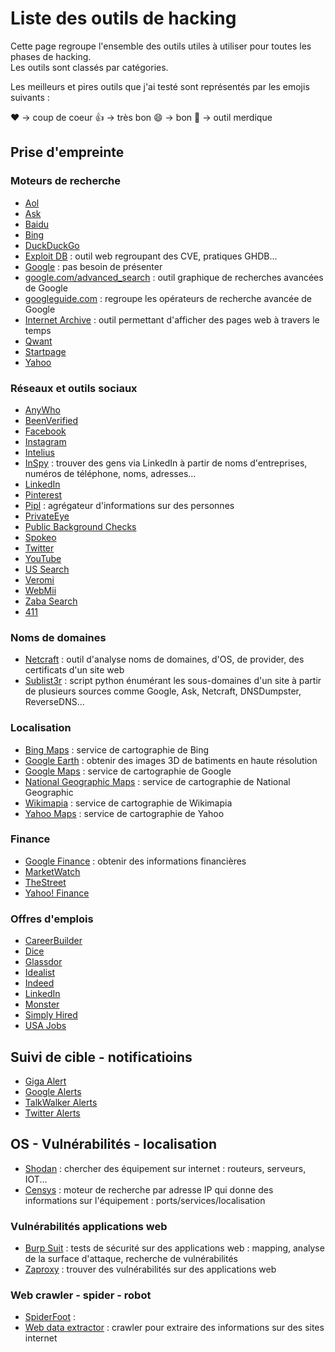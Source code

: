 # Liste des outils de hacking

Cette page regroupe l'ensemble des outils utiles à utiliser pour toutes les phases de hacking.  
Les outils sont classés par catégories.

Les meilleurs et pires outils que j'ai testé sont représentés par les emojis suivants :

:heart: -> coup de coeur
:thumbsup: -> très bon
:smile: -> bon
:poop: -> outil merdique

## Prise d'empreinte

### Moteurs de recherche

* [Aol](https://search.aol.co.uk)
* [Ask](https://uk.ask.com)
* [Baidu](http://www.baidu.com)
* [Bing](https://www.bing.com)
* [DuckDuckGo](https://duckduckgo.com)
* [Exploit DB](https://www.exploit-db.com) : outil web regroupant des CVE, pratiques GHDB...
* [Google](https://www.google.com) : pas besoin de présenter
* [google.com/advanced_search](https://www.google.com/advanced_search) : outil graphique de recherches avancées de Google
* [googleguide.com](http://googleguide.com) : regroupe les opérateurs de recherche avancée de Google
* [Internet Archive](https://archive.org) : outil permettant d'afficher des pages web à travers le temps
* [Qwant](https://qwant.com)
* [Startpage](https://www.startpage.com)
* [Yahoo](https://fr.yahoo.com)

### Réseaux et outils sociaux

* [AnyWho](https://www.anywho.com)
* [BeenVerified](https://www.beenverified.com)
* [Facebook](https://www.facebook.com)
* [Instagram](https://www.instagram.com)
* [Intelius](https://www.intelius.com)
* [InSpy](https://github.com/leapsecurity/InSpy) : trouver des gens via LinkedIn à partir de noms d'entreprises, numéros de téléphone, noms, adresses...
* [LinkedIn](https://www.linkedin.com)
* [Pinterest](https://www.pinterest.com)
* [Pipl](https://pipl.com) : agrégateur d'informations sur des personnes
* [PrivateEye](http://www.privateeye.com)
* [Public Background Checks](http://www.publicbackgroundchecks.com)
* [Spokeo](https://www.spokeo.com)
* [Twitter](https://twitter.com)
* [YouTube](https://www.youtube.com)
* [US Search](https://ussearch.com)
* [Veromi](http://www.veromi.net)
* [WebMii](http://webmii.com)
* [Zaba Search](http://www.zabasearch.com)
* [411](http://www.411.com)

### Noms de domaines

* [Netcraft](https://www.netcraft.com) : outil d'analyse noms de domaines, d'OS, de provider, des certificats d'un site web
* [Sublist3r](https://github.com/aboul3la/Sublist3r) : script python énumérant les sous-domaines d'un site à partir de plusieurs sources comme Google, Ask, Netcraft, DNSDumpster, ReverseDNS...

### Localisation

* [Bing Maps](https://www.bing.com/maps) : service de cartographie de Bing
* [Google Earth](https://earth.google.com) : obtenir des images 3D de batiments en haute résolution
* [Google Maps](https://maps.google.com) : service de cartographie de Google
* [National Geographic Maps](http://maps.nationalgeographic.com) : service de cartographie de National Geographic
* [Wikimapia](http://www.wikimapia.org) : service de cartographie de Wikimapia
* [Yahoo Maps](https://maps.yahoo.com) : service de cartographie de Yahoo

### Finance

* [Google Finance](https://google.com/finance) : obtenir des informations financières
* [MarketWatch](https://wwww.marketwatch.com)
* [TheStreet](https://www.thestreet.com)
* [Yahoo! Finance](https://finance.yahoo.com)

### Offres d'emplois

* [CareerBuilder](https://wwww.careerbuilder.com)
* [Dice](https://wwww.dice.com)
* [Glassdor](https://wwww.glassdor.com)
* [Idealist](https://wwww.idealist.org)
* [Indeed](https://wwww.indeed.com)
* [LinkedIn](https://wwww.linkedin.com)
* [Monster](https://wwww.monster.com)
* [Simply Hired](https://wwww.simplyhired.com)
* [USA Jobs](https://wwww.usajobs.gov)

## Suivi de cible - notificatioins

* [Giga Alert](https://www.gigaalert.com) 
* [Google Alerts](https://www.google.com/alerts)
* [TalkWalker Alerts](https://wwww.talkwalker.com)
* [Twitter Alerts](https://twitter.com/alerts)

## OS - Vulnérabilités - localisation

* [Shodan](https://www.shodan.com) : chercher des équipement sur internet : routeurs, serveurs, IOT...  
* [Censys](https://censys.io) : moteur de recherche par adresse IP qui donne des informations sur l'équipement : ports/services/localisation

### Vulnérabilités applications web

* [Burp Suit](https://portswigger.net) : tests de sécurité sur des applications web : mapping, analyse de la surface d'attaque, recherche de vulnérabilités
* [Zaproxy](https://www.zaproxy.org/) : trouver des vulnérabilités sur des applications web

### Web crawler - spider - robot

* [SpiderFoot](https://www.spiderfoot.net) : 
* [Web data extractor](http://www.webextractor.com) : crawler pour extraire des informations sur des sites internet